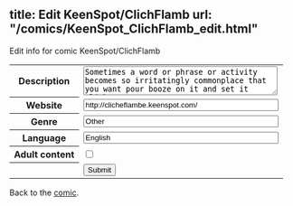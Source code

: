 title: Edit KeenSpot/ClichFlamb
url: "/comics/KeenSpot_ClichFlamb_edit.html"
---
Edit info for comic KeenSpot/ClichFlamb

<form name="comic" action="http://gaepostmail.appspot.com/comic/" method="post">
<table class="comicinfo">
<tr>
<th>Description</th><td><textarea name="description" cols="40" rows="3">Sometimes a word or phrase or activity becomes so irritatingly commonplace that you want pour booze on it and set it alight.</textarea></td>
</tr>
<tr>
<th>Website</th><td><input type="text" name="url" value="http://clicheflambe.keenspot.com/" size="40"/></td>
</tr>
<tr>
<th>Genre</th><td><input type="text" name="genre" value="Other" size="40"/></td>
</tr>
<tr>
<th>Language</th><td><input type="text" name="language" value="English" size="40"/></td>
</tr>
<tr>
<th>Adult content</th><td><input type="checkbox" name="adult" value="adult" /></td>
</tr>
<tr>
<th></th><td>
<input type="hidden" name="comic" value="KeenSpot_ClichFlamb" />
<input type="submit" name="submit" value="Submit" />
</td>
</tr>
</table>
</form>

Back to the [comic](KeenSpot_ClichFlamb.html).
